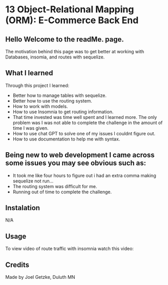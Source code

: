 # 13 Object-Relational Mapping (ORM): E-Commerce Back End

## Hello Welcome to the readMe. page.
The motivation behind this page was to get better at working with Databases, insomia, and routes with sequelize. 
## What I learned
Through this project I learned:
* Better how to manage tables with sequelize.
* Better how to use the routing system.
* How to work with models.
* How to use Insomnia to get routing information.
* That time invested was time well spent and I learned more. The only problem was I was not able to complete the challenge in the amount of time I was given.
* How to use chat GPT to solve one of my issues I couldnt figure out.
* How to use documentation to help me with syntax.
  
## Being new to web development I came across some issues you may see obvious such as:
* It took me like four hours to figure out i had an extra comma making sequelize not run... 
* The routing system was difficult for me.
* Running out of time to complete the challenge.
  
 ## Instalation
N/A

## Usage
To view video of route traffic with insomnia watch this video:



## Credits

Made by Joel Getzke, Duluth MN
